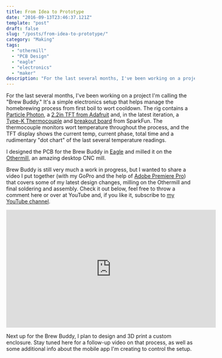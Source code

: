 ```yaml
---
title: From Idea to Prototype
date: "2016-09-13T23:46:37.121Z"
template: "post"
draft: false
slug: "/posts/from-idea-to-prototype/"
category: "Making"
tags:
  - "othermill"
  - "PCB Design"
  - "eagle"
  - "electronics"
  - "maker"
description: "For the last several months, I've been working on a project I'm calling the 'Brew Buddy.' It's a simple electronics setup that helps manage the homebrewing process from first boil to wort cooldown."
---
```



For the last several months, I've been working on a project I'm calling the "Brew Buddy." It's a simple electronics setup that helps manage the homebrewing process from first boil to wort cooldown. The rig contains a [Particle Photon](https://www.particle.io/products/hardware/photon-wifi-dev-kit), a [2.2in TFT from Adafruit](https://www.adafruit.com/product/1480) and, in the latest iteration, a [Type-K Thermocouple](https://www.sparkfun.com/products/13715) and [breakout board](https://www.sparkfun.com/products/13266) from SparkFun. The thermocouple monitors wort temperature throughout the process, and the TFT display shows the current temp, current phase, total time and a rudimentary "dot chart" of the last several temperature readings.

I designed the PCB for the Brew Buddy in [Eagle](https://cadsoft.io/) and milled it on the [Othermill](https://othermachine.co/), an amazing desktop CNC mill.

Brew Buddy is still very much a work in progress, but I wanted to share a video I put together (with my GoPro and the help of [Adobe Premiere Pro](http://www.adobe.com/products/premiere.html)) that covers some of my latest design changes, milling on the Othermill and final soldering and assembly. Check it out below, feel free to throw a comment here or over at YouTube and, if you like it, subscribe to [my YouTube channel](https://www.youtube.com/channel/UCAS6I-NFh25eBhwMX2KCxqQ).

<iframe width="560" height="315" src="https://www.youtube.com/embed/4iv2FxeRwPA" frameborder="0" allowfullscreen></iframe>



Next up for the Brew Buddy, I plan to design and 3D print a custom enclosure. Stay tuned here for a follow-up video on that process, as well as some additional info about the mobile app I'm creating to control the setup.
